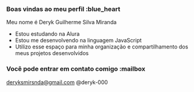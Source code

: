 ### Boas vindas ao meu perfil :blue_heart
Meu nome é Deryk Guilherme Silva Miranda 

- Estou estudando na Alura
- Estou me desenvolvendo na linguagem JavaScript
- Utilizo esse espaço para minha organização e compartilhamento dos meus projetos desenvolvidos

### Você pode entrar em contato comigo :mailbox

deryksmirsnda@gmail.com
@deryk-000
